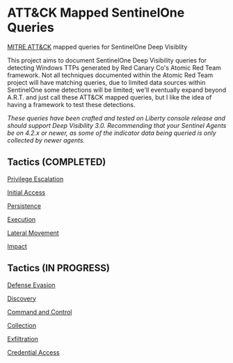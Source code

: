 # ATT&amp;CK Mapped SentinelOne Queries
[MITRE ATT&amp;CK](https://attack.mitre.org/) mapped queries for SentinelOne Deep Visiblity

This project aims to document SentinelOne Deep Visibility queries for detecting Windows TTPs generated by Red Canary Co's Atomic Red Team framework. Not all techniques documented within the Atomic Red Team project will have matching queries, due to limited data sources within SentinelOne some detections will be limited; we'll eventually expand beyond A.R.T. and just call these ATT&CK mapped queries, but I like the idea of having a framework to test these detections. 

*These queries have been crafted and tested on Liberty console release and should support Deep Visibility 3.0. Recommending that your Sentinel Agents be on 4.2.x or newer, as some of the indicator data being queried is only collected by newer agents.*


## Tactics (COMPLETED)
[Privilege Escalation](https://github.com/keyboardcrunch/SentinelOne-ATTACK-Queries/blob/master/Tactics/PrivilegeEscalation.md)

[Initial Access](https://github.com/keyboardcrunch/SentinelOne-ATTACK-Queries/blob/master/Tactics/InitialAccess.md)

[Persistence](https://github.com/keyboardcrunch/SentinelOne-ATTACK-Queries/blob/master/Tactics/Persistence.md)

[Execution](https://github.com/keyboardcrunch/SentinelOne-ATTACK-Queries/blob/master/Tactics/Execution.md)

[Lateral Movement](https://github.com/keyboardcrunch/SentinelOne-ATTACK-Queries/blob/master/Tactics/LateralMovement.md)

[Impact](https://github.com/keyboardcrunch/SentinelOne-ATTACK-Queries/blob/master/Tactics/Impact.md)



## Tactics (IN PROGRESS)

[Defense Evasion](https://github.com/keyboardcrunch/SentinelOne-ATTACK-Queries/blob/master/Tactics/DefenseEvasion.md)

[Discovery](https://github.com/keyboardcrunch/SentinelOne-ATTACK-Queries/blob/master/Tactics/Discovery.md)

[Command and Control](https://github.com/keyboardcrunch/SentinelOne-ATTACK-Queries/blob/master/Tactics/CommandAndControl.md)

[Collection](https://github.com/keyboardcrunch/SentinelOne-ATTACK-Queries/blob/master/Tactics/Collection.md)

[Exfiltration](https://github.com/keyboardcrunch/SentinelOne-ATTACK-Queries/blob/master/Tactics/Exfiltration.md)

[Credential Access](https://github.com/keyboardcrunch/SentinelOne-ATTACK-Queries/blob/master/Tactics/CredentialAccess.md)